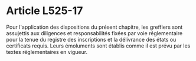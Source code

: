 # Article L525-17

Pour l'application des dispositions du présent chapitre, les greffiers sont assujettis aux diligences et responsabilités fixées par voie réglementaire pour la tenue du registre des inscriptions et la délivrance des états ou certificats requis.   Leurs émoluments sont établis comme il est prévu par les textes réglementaires en vigueur.